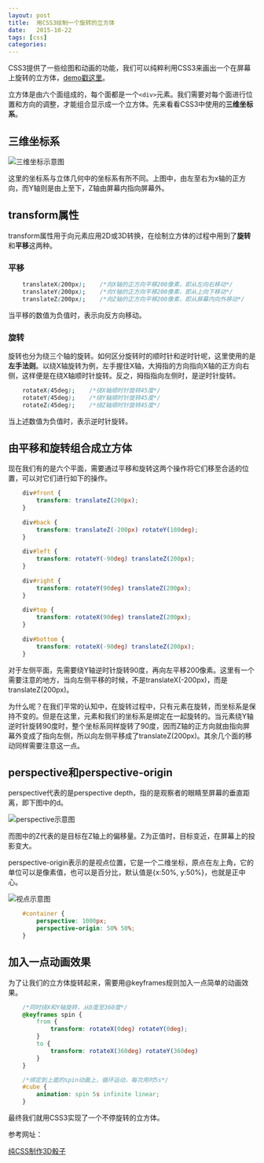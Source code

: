 ```yaml
---
layout: post
title:  用CSS3绘制一个旋转的立方体
date:   2015-10-22
tags: [css]
categories: 
---
```


CSS3提供了一些绘图和动画的功能，我们可以纯粹利用CSS3来画出一个在屏幕上旋转的立方体，[demo戳这里](http://noiron.github.io/css3-cube/)。

立方体是由六个面组成的，每个面都是一个`<div>`元素。我们需要对每个面进行位置和方向的调整，才能组合显示成一个立方体。先来看看CSS3中使用的**三维坐标系**。


## 三维坐标系

![三维坐标示意图](/asset/images/css-3d-coordinates.jpg)

这里的坐标系与立体几何中的坐标系有所不同。上图中，由左至右为x轴的正方向，而Y轴则是由上至下，Z轴由屏幕内指向屏幕外。


## transform属性

transform属性用于向元素应用2D或3D转换，在绘制立方体的过程中用到了**旋转**和**平移**这两种。

### 平移

```css
    translateX(200px);    /*向X轴的正方向平移200像素，即从左向右移动*/
    translateY(200px);    /*向Y轴的正方向平移200像素，即从上向下移动*/
    translateZ(200px);    /*向Z轴的正方向平移200像素，即从屏幕内向外移动*/
```
<!-- more -->

当平移的数值为负值时，表示向反方向移动。

### 旋转

旋转也分为绕三个轴的旋转。如何区分旋转时的顺时针和逆时针呢，这里使用的是**左手法则**。以绕X轴旋转为例，左手握住X轴，大拇指的方向指向X轴的正方向右侧，这样便是在绕X轴顺时针旋转。反之，拇指指向左侧时，是逆时针旋转。

```css
    rotateX(45deg);    /*绕X轴顺时针旋转45度*/
    rotateY(45deg);    /*绕Y轴顺时针旋转45度*/
    rotateZ(45deg);    /*绕Z轴顺时针旋转45度*/
```

当上述数值为负值时，表示逆时针旋转。


## 由平移和旋转组合成立方体

现在我们有的是六个平面，需要通过平移和旋转这两个操作将它们移至合适的位置，可以对它们进行如下的操作。

```css
    div#front {
        transform: translateZ(200px);
    }
    
    div#back {
        transform: translateZ(-200px) rotateY(180deg);
    }
    
    div#left {
        transform: rotateY(-90deg) translateZ(200px);
    }
    
    div#right {
        transform: rotateY(90deg) translateZ(200px);
    }
    
    div#top {
        transform: rotateX(90deg) translateZ(200px);
    }
    
    div#bottom {
        transform: rotateX(-90deg) translateZ(200px);
    }
```

对于左侧平面，先需要绕Y轴逆时针旋转90度，再向左平移200像素。这里有一个需要注意的地方，当向左侧平移的时候，不是translateX(-200px)，而是translateZ(200px)。

为什么呢？在我们平常的认知中，在旋转过程中，只有元素在旋转，而坐标系是保持不变的。但是在这里，元素和我们的坐标系是绑定在一起旋转的。当元素绕Y轴逆时针旋转90度时，整个坐标系同样旋转了90度，因而Z轴的正方向就由指向屏幕外变成了指向左侧，所以向左侧平移成了translateZ(200px)。其余几个面的移动同样需要注意这一点。


## perspective和perspective-origin

perspective代表的是perspective depth，指的是观察者的眼睛至屏幕的垂直距离，即下图中的d。

![perspective示意图](/asset/images/css_perspective.png)

而图中的Z代表的是目标在Z轴上的偏移量。Z为正值时，目标变近，在屏幕上的投影变大。

perspective-origin表示的是视点位置，它是一个二维坐标，原点在左上角，它的单位可以是像素值，也可以是百分比，默认值是{x:50%, y:50%}，也就是正中心。

![视点示意图](/asset/images/css_perspective-origin.jpg)

```css
    #container {
        perspective: 1000px;
        perspective-origin: 50% 50%;
    }
```


## 加入一点动画效果

为了让我们的立方体旋转起来，需要用@keyframes规则加入一点简单的动画效果。

```css
    /*同时绕X和Y轴旋转，从0度至360度*/
    @keyframes spin {
        from {
            transform: rotateX(0deg) rotateY(0deg);
        }
        to {
            transform: rotateX(360deg) rotateY(360deg)
        }
    }

    /*绑定到上面的spin动画上，循环运动，每次用时5s*/
    #cube {
        animation: spin 5s infinite linear;
    }
```

最终我们就用CSS3实现了一个不停旋转的立方体。

参考网址：

[纯CSS制作3D骰子](http://www.maintao.com/2015/d6-in-css/)
